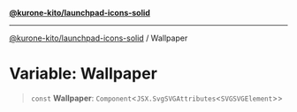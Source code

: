 [**@kurone-kito/launchpad-icons-solid**](../README.md)

***

[@kurone-kito/launchpad-icons-solid](../globals.md) / Wallpaper

# Variable: Wallpaper

> `const` **Wallpaper**: `Component`\<`JSX.SvgSVGAttributes`\<`SVGSVGElement`\>\>
